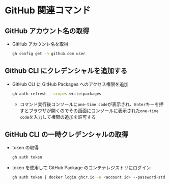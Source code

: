 # GitHub 関連コマンド

## GitHub アカウント名の取得

- GitHub アカウント名を取得

  ```bash
  gh config get -h github.com user
  ```

## Github CLI にクレデンシャルを追加する

- GitHub CLI に GitHub Packages へのアクセス権限を追加

  ```bash
  gh auth refresh --scopes write:packages
  ```

  - コマンド実行後コンソールに`one-time code`が表示され、`Enter`キーを押すとブラウザが開くのでその画面にコンソールに表示された`one-time code`を入力して権限の追加を許可する

## GitHub CLI の一時クレデンシャルの取得

- token の取得

  ```bash
  gh auth token
  ```

- token を使用して GitHub Package のコンテナレジストリにログイン
  ```bash
  gh auth token | docker login ghcr.io -u <account id> --password-stdin
  ```
